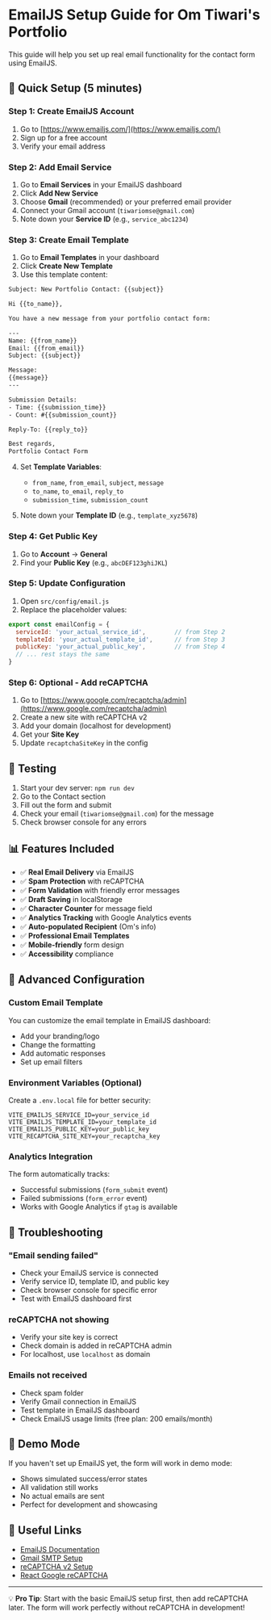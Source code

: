 # EmailJS Setup Guide for Om Tiwari's Portfolio

This guide will help you set up real email functionality for the contact form using EmailJS.

## 🚀 Quick Setup (5 minutes)

### Step 1: Create EmailJS Account
1. Go to [https://www.emailjs.com/](https://www.emailjs.com/)
2. Sign up for a free account
3. Verify your email address

### Step 2: Add Email Service
1. Go to **Email Services** in your EmailJS dashboard
2. Click **Add New Service**
3. Choose **Gmail** (recommended) or your preferred email provider
4. Connect your Gmail account (`tiwariomse@gmail.com`)
5. Note down your **Service ID** (e.g., `service_abc1234`)

### Step 3: Create Email Template
1. Go to **Email Templates** in your dashboard
2. Click **Create New Template**
3. Use this template content:

```html
Subject: New Portfolio Contact: {{subject}}

Hi {{to_name}},

You have a new message from your portfolio contact form:

---
Name: {{from_name}}
Email: {{from_email}}
Subject: {{subject}}

Message:
{{message}}
---

Submission Details:
- Time: {{submission_time}}
- Count: #{{submission_count}}

Reply-To: {{reply_to}}

Best regards,
Portfolio Contact Form
```

4. Set **Template Variables**:
   - `from_name`, `from_email`, `subject`, `message`
   - `to_name`, `to_email`, `reply_to`
   - `submission_time`, `submission_count`

5. Note down your **Template ID** (e.g., `template_xyz5678`)

### Step 4: Get Public Key
1. Go to **Account** → **General**
2. Find your **Public Key** (e.g., `abcDEF123ghiJKL`)

### Step 5: Update Configuration
1. Open `src/config/email.js`
2. Replace the placeholder values:

```javascript
export const emailConfig = {
  serviceId: 'your_actual_service_id',        // from Step 2
  templateId: 'your_actual_template_id',      // from Step 3  
  publicKey: 'your_actual_public_key',        // from Step 4
  // ... rest stays the same
}
```

### Step 6: Optional - Add reCAPTCHA
1. Go to [https://www.google.com/recaptcha/admin](https://www.google.com/recaptcha/admin)
2. Create a new site with reCAPTCHA v2
3. Add your domain (localhost for development)
4. Get your **Site Key**
5. Update `recaptchaSiteKey` in the config

## 🎯 Testing

1. Start your dev server: `npm run dev`
2. Go to the Contact section
3. Fill out the form and submit
4. Check your email (`tiwariomse@gmail.com`) for the message
5. Check browser console for any errors

## 📊 Features Included

- ✅ **Real Email Delivery** via EmailJS
- ✅ **Spam Protection** with reCAPTCHA 
- ✅ **Form Validation** with friendly error messages
- ✅ **Draft Saving** in localStorage
- ✅ **Character Counter** for message field
- ✅ **Analytics Tracking** with Google Analytics events
- ✅ **Auto-populated Recipient** (Om's info)
- ✅ **Professional Email Templates**
- ✅ **Mobile-friendly** form design
- ✅ **Accessibility** compliance

## 🔧 Advanced Configuration

### Custom Email Template
You can customize the email template in EmailJS dashboard:
- Add your branding/logo
- Change the formatting
- Add automatic responses
- Set up email filters

### Environment Variables (Optional)
Create a `.env.local` file for better security:

```env
VITE_EMAILJS_SERVICE_ID=your_service_id
VITE_EMAILJS_TEMPLATE_ID=your_template_id  
VITE_EMAILJS_PUBLIC_KEY=your_public_key
VITE_RECAPTCHA_SITE_KEY=your_recaptcha_key
```

### Analytics Integration
The form automatically tracks:
- Successful submissions (`form_submit` event)
- Failed submissions (`form_error` event)
- Works with Google Analytics if `gtag` is available

## 🚨 Troubleshooting

### "Email sending failed"
- Check your EmailJS service is connected
- Verify service ID, template ID, and public key
- Check browser console for specific error
- Test with EmailJS dashboard first

### reCAPTCHA not showing
- Verify your site key is correct
- Check domain is added in reCAPTCHA admin
- For localhost, use `localhost` as domain

### Emails not received
- Check spam folder
- Verify Gmail connection in EmailJS
- Test template in EmailJS dashboard
- Check EmailJS usage limits (free plan: 200 emails/month)

## 📱 Demo Mode

If you haven't set up EmailJS yet, the form will work in demo mode:
- Shows simulated success/error states
- All validation still works
- No actual emails are sent
- Perfect for development and showcasing

## 🔗 Useful Links

- [EmailJS Documentation](https://www.emailjs.com/docs/)
- [Gmail SMTP Setup](https://www.emailjs.com/docs/email-services/gmail/)
- [reCAPTCHA v2 Setup](https://developers.google.com/recaptcha/docs/display)
- [React Google reCAPTCHA](https://github.com/dozoisch/react-google-recaptcha)

---

💡 **Pro Tip**: Start with the basic EmailJS setup first, then add reCAPTCHA later. The form will work perfectly without reCAPTCHA in development!